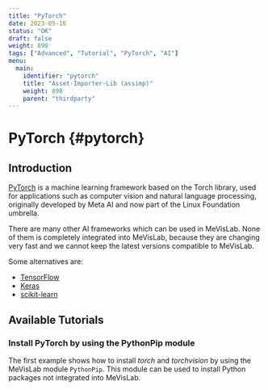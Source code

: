 ```yaml
---
title: "PyTorch"
date: 2023-05-16
status: "OK"
draft: false
weight: 890
tags: ["Advanced", "Tutorial", "PyTorch", "AI"]
menu: 
  main:
    identifier: "pytorch"
    title: "Asset-Importer-Lib (assimp)"
    weight: 890
    parent: "thirdparty"
---
```

# PyTorch {#pytorch}
## Introduction
[PyTorch](http://www.pytorch.org "pytorch") is a machine learning framework based on the Torch library, used for applications such as computer vision and natural language processing, originally developed by Meta AI and now part of the Linux Foundation umbrella.

There are many other AI frameworks which can be used in MeVisLab. None of them is completely integrated into MeVisLab, because they are changing very fast and we cannot keep the latest versions compatible to MeVisLab.

Some alternatives are:
* [TensorFlow](https://www.tensorflow.org "tensorflow")
* [Keras](https://keras.io "Keras")
* [scikit-learn](https://scikit-learn.org "scikit-learn")

## Available Tutorials
### Install PyTorch by using the PythonPip module
The first example shows how to install *torch* and *torchvision* by using the MeVisLab module `PythonPip`. This module can be used to install Python packages not integrated into MeVisLab.

### 

